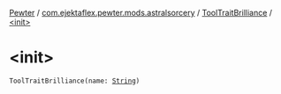 [Pewter](../../index.md) / [com.ejektaflex.pewter.mods.astralsorcery](../index.md) / [ToolTraitBrilliance](index.md) / [&lt;init&gt;](./-init-.md)

# &lt;init&gt;

`ToolTraitBrilliance(name: `[`String`](https://kotlinlang.org/api/latest/jvm/stdlib/kotlin/-string/index.html)`)`